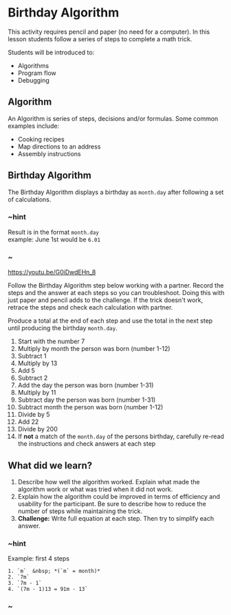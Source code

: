 # Birthday Algorithm
This activity requires pencil and paper (no need for a computer). In this lesson students follow a series of steps to complete a math trick.

Students will be introduced to:
* Algorithms
* Program flow
* Debugging

## Algorithm  

An Algorithm is series of steps, decisions and/or formulas. Some common examples include:  

* Cooking recipes  
* Map directions to an address  
* Assembly instructions  

## Birthday Algorithm  

The Birthday Algorithm displays a birthday as `month.day` after following a set of calculations.

### ~hint

Result is in the format `month.day`  
example: June 1st would be `6.01`

### ~

https://youtu.be/G0iDwdEHn_8

Follow the Birthday Algorithm step below working with a partner. Record the steps and the answer at each steps so you can troubleshoot. Doing this with just paper and pencil adds to the challenge. If the trick doesn't work, retrace the steps and check each calculation with partner.

Produce a total at the end of each step and use the total in the next step until producing the birthday `month.day`. 
1. Start with the number 7  
2. Multiply by month the person was born (number 1-12)  
3. Subtract 1  
4. Multiply by 13  
5. Add 5  
6. Subtract 2  
7. Add the day the person was born (number 1-31)  
8. Multiply by 11  
8. Subtract day the person was born (number 1-31)  
10. Subtract month the person was born (number 1-12)  
11. Divide by 5  
12. Add 22  
13. Divide by 200  
14. If **not** a match of the `month.day` of the persons birthday, carefully re-read the instructions and check answers at each step

## What did we learn? 

1. Describe how well the algorithm worked. Explain what made the algorithm work or what was tried when it did not work.  
2. Explain how the algorithm could be improved in terms of efficiency and usability for the participant. Be sure to describe how to reduce the number of steps while maintaining the trick.  
3. **Challenge:** Write full equation at each step. Then try to simplify each answer. 

### ~hint

Example: first 4 steps   

    1. `m`  &nbsp; *(`m` = month)*
    2. `7m`
    3. `7m - 1`  
    4. `(7m - 1)13 = 91m - 13`

### ~
